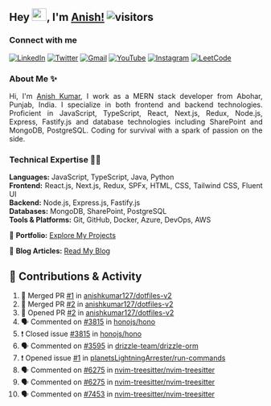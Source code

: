 ## Hey <img src="https://github.com/TheDudeThatCode/TheDudeThatCode/blob/master/Assets/Hi.gif" width="29px" height="25px">, I'm [Anish!](https://github.com/anishkumar127) ![visitors](https://visitor-badge.laobi.icu/badge?page_id=anishkumar127.anishkumar127)

### Connect with me
<!-- Social Media Links -->
[![LinkedIn](https://img.shields.io/badge/LinkedIn-0A66C2?style=for-the-badge&logo=linkedin&logoColor=white)](https://www.linkedin.com/in/anishkumar29/)
[![Twitter](https://img.shields.io/badge/Twitter-1DA1F2?style=for-the-badge&logo=twitter&logoColor=white)](https://twitter.com/anishbishnoixD)
[![Gmail](https://img.shields.io/badge/Gmail-D14836?style=for-the-badge&logo=gmail&logoColor=white)](mailto:anishbishnoi127@gmail.com)
[![YouTube](https://img.shields.io/badge/YouTube-FF0000?style=for-the-badge&logo=youtube&logoColor=white)](https://www.youtube.com/channel/UCWy3HY8xhhCU37FS8t9m9kA)
[![Instagram](https://img.shields.io/badge/Instagram-E4405F?style=for-the-badge&logo=instagram&logoColor=white)](https://www.instagram.com/anishbishnoi29)
[![LeetCode](https://img.shields.io/badge/LeetCode-FFA116?style=for-the-badge&logo=leetcode&logoColor=white)](https://leetcode.com/anishkumar127)


### About Me ✨
<div align="justify" id="anishkumar127">

Hi, I'm [Anish Kumar](https://www.linkedin.com/in/anishkumar29/), I work as a MERN stack developer from Abohar, Punjab, India. I specialize in both frontend and backend technologies. Proficient in JavaScript, TypeScript, React, Next.js, Redux, Node.js, Express, Fastify.js and database technologies including SharePoint and MongoDB, PostgreSQL. Coding for survival with a spark of passion on the side.

### Technical Expertise 👨‍💻

**Languages:** JavaScript, TypeScript, Java, Python  
**Frontend:** React.js, Next.js, Redux, SPFx, HTML, CSS, Tailwind CSS, Fluent UI  
**Backend:** Node.js, Express.js, Fastify.js  
**Databases:** MongoDB, SharePoint, PostgreSQL  
**Tools & Platforms:** Git, GitHub, Docker, Azure, DevOps, AWS

📂 **Portfolio:** [Explore My Projects](https://anishkumar127.github.io/me/projects)  

📝 **Blog Articles:** [Read My Blog](https://anishkumar127.github.io/me/)  

</div>

## 🌟 Contributions & Activity 
<!--START_SECTION:activity-->

1. 🎉 Merged PR [#1](https://github.com/anishkumar127/dotfiles-v2/pull/1) in [anishkumar127/dotfiles-v2](https://github.com/anishkumar127/dotfiles-v2)
2. 🎉 Merged PR [#2](https://github.com/anishkumar127/dotfiles-v2/pull/2) in [anishkumar127/dotfiles-v2](https://github.com/anishkumar127/dotfiles-v2)
3. 💪 Opened PR [#2](https://github.com/anishkumar127/dotfiles-v2/pull/2) in [anishkumar127/dotfiles-v2](https://github.com/anishkumar127/dotfiles-v2)
4. 🗣 Commented on [#3815](https://github.com/honojs/hono/issues/3815) in [honojs/hono](https://github.com/honojs/hono)
5. ❗️ Closed issue [#3815](https://github.com/honojs/hono/issues/3815) in [honojs/hono](https://github.com/honojs/hono)
6. 🗣 Commented on [#3595](https://github.com/drizzle-team/drizzle-orm/issues/3595#issuecomment-2572344701) in [drizzle-team/drizzle-orm](https://github.com/drizzle-team/drizzle-orm)
7. ❗ Opened issue [#1](https://github.com/planetsLightningArrester/run-commands/issues/1) in [planetsLightningArrester/run-commands](https://github.com/planetsLightningArrester/run-commands)
8. 🗣 Commented on [#6275](https://github.com/nvim-treesitter/nvim-treesitter/issues/6275#issuecomment-2566423653) in [nvim-treesitter/nvim-treesitter](https://github.com/nvim-treesitter/nvim-treesitter)
9. 🗣 Commented on [#6275](https://github.com/nvim-treesitter/nvim-treesitter/issues/6275#issuecomment-2566194615) in [nvim-treesitter/nvim-treesitter](https://github.com/nvim-treesitter/nvim-treesitter)
10. 🗣 Commented on [#7453](https://github.com/nvim-treesitter/nvim-treesitter/issues/7453#issuecomment-2566179625) in [nvim-treesitter/nvim-treesitter](https://github.com/nvim-treesitter/nvim-treesitter)
<!--END_SECTION:activity-->

<!-- ### Holopin Badges

[![@anishkumar127's Holopin board](https://holopin.me/anishkumar127)](https://holopin.io/@anishkumar127) -->
